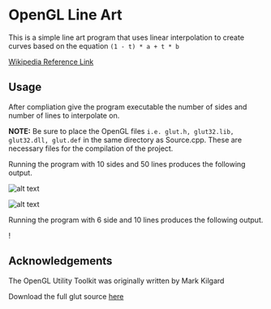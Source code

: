 # OpenGL Line Art 
This is a simple line art program that uses linear interpolation to create curves based on the equation `(1 - t) * a + t * b`

[Wikipedia Reference Link](https://en.wikipedia.org/wiki/Linear_interpolation)

## Usage
After compliation give the program executable the number of sides and number of lines to interpolate on.

**NOTE:** Be sure to place the OpenGL files `i.e. glut.h, glut32.lib, glut32.dll, glut.def` in the same directory as Source.cpp. These are necessary files for the compilation of the project. 

Running the program with 10 sides and 50 lines produces the following output.

![alt text](https://i.imgur.com/k1EyjUp.png "Input parameters")

![alt text](https://i.imgur.com/7GLR5Mg.png "Demonstration of interpolation")

Running the program with 6 side and 10 lines produces the following output.

!

## Acknowledgements
The OpenGL Utility Toolkit was originally written by Mark Kilgard

Download the full glut source [here](https://user.xmission.com/~nate/glut.html) 